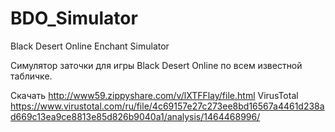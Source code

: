 # BDO_Simulator
Black Desert Online Enchant Simulator

Симулятор заточки для игры Black Desert Online по всем известной табличке.

Скачать http://www59.zippyshare.com/v/lXTFFlay/file.html
VirusTotal https://www.virustotal.com/ru/file/4c69157e27c273ee8bd16567a4461d238ad669c13ea9ce8813e85d826b9040a1/analysis/1464468996/
